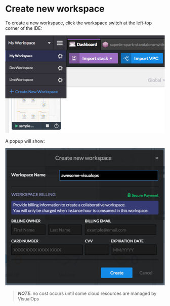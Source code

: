 # Create new workspace

To create a new workspace, click the workspace switch at the left-top corner of the IDE:

![](https://raw.githubusercontent.com/MadeiraCloud/docs-image/master/ide_workspace_switch.png)<br />

A popup will show:

![](https://raw.githubusercontent.com/MadeiraCloud/docs-image/master/ide_workspace_create.png)<br />

> ***NOTE***: no cost occurs until some cloud resources are managed by VisualOps
